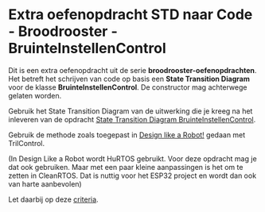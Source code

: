 # Extra oefenopdracht STD naar Code - Broodrooster - BruinteInstellenControl

Dit is een extra oefenopdracht uit de serie **broodrooster-oefenopdrachten**.
Het betreft het schrijven van code op basis een **State Transition Diagram** voor de klasse **BruinteInstellenControl**.  De constructor mag achterwege gelaten worden.

Gebruik het State Transition Diagram van de uitwerking die je kreeg na het inleveren van de opdracht [State Transition Diagram BruinteInstellenControl](../std-broodrooster-bruinteInstellenControl/std-broodrooster-bruinteInstellenControl.md).

Gebruik de methode zoals toegepast in [Design like a Robot!](../../../../../onderwijsmateriaal/readers/Design%20Like%20a%20Robot!.pdf) gedaan met TrilControl.

(In Design Like a Robot wordt HuRTOS gebruikt. Voor deze opdracht mag je dat ook gebruiken. Maar met een paar kleine aanpassingen is het om te zetten in CleanRTOS. Dat is nuttig voor het ESP32 project en wordt dan ook van harte aanbevolen)

Let daarbij op deze [criteria](../../../../../leerdoelen/portfolio-items/code.md).
